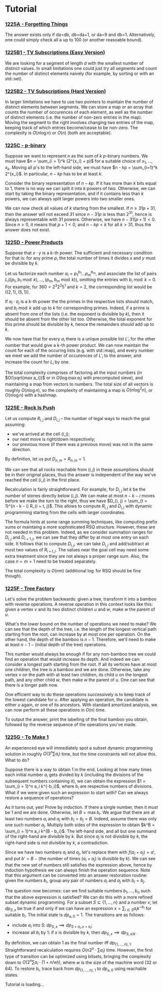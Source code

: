 # Tutorial


### [1225A - Forgetting Things](https://codeforces.com/contest/1225/problem/A "Technocup 2020 - Elimination Round 2")

The answer exists only if da=db, db=da+1, or da=9 and db=1. Alternatively, one could simply check all a up to 100 (or another reasoable bound).

 
### [1225B1 - TV Subscriptions (Easy Version)](https://codeforces.com/contest/1225/problem/B1 "Technocup 2020 - Elimination Round 2")

We are looking for a segment of length $d$ with the smallest number of distinct values. In small limitations one could just try all segments and count the number of distinct elements naively (for example, by sorting or with an std::set).

 
### [1225B2 - TV Subscriptions (Hard Version)](https://codeforces.com/contest/1225/problem/B2 "Technocup 2020 - Elimination Round 2")

In larger limitations we have to use two pointers to maintain the number of distinct elements between segments. We can store a map or an array that counts the number of occurences of each element, as well as the number of distinct elements (i.e. the number of non-zero entries in the map). Moving the segment to the right involves changing two entries of the map, keeping track of which entries become/cease to be non-zero. The complexity is $O(n \log n)$ or $O(n)$ (both are acceptable).

 
### [1225C - p-binary](https://codeforces.com/contest/1225/problem/C "Technocup 2020 - Elimination Round 2")

Suppose we want to represent $n$ as the sum of $k$ $p$-binary numbers. We must have $n = \sum_{i = 1}^k (2^{x_i} + p)$ for a suitable choice of $x_1, \ldots, x_k$. Moving all $p$'s to the left-hand side, we must have $n - kp = \sum_{i=1}^k 2^{x_i}$. In particular, $n - kp$ has to be at least $k$.

Consider the binary representation of $n - kp$. If it has more than $k$ bits equal to $1$, there is no way we can split it into $k$ powers of two. Otherwise, we can start by taking the binary representation, and if it contains less than $k$ powers, we can always split larger powers into two smaller ones.

We can now check all values of $k$ starting from the smallest. If $n \geq 31p + 31$, then the answer will not exceed $31$ since $n - 31p$ is less than $2^{31}$, hence is always representable with $31$ powers. Otherwise, we have $n - 31(p + 1) < 0$. Since $n > 0$, it means that $p + 1 < 0$, and $n - kp < k$ for all $k > 31$, thus the answer does not exist.

 
### [1225D - Power Products](https://codeforces.com/contest/1225/problem/D "Technocup 2020 - Elimination Round 2")

Suppose that $x \cdot y$ is a $k$-th power. The sufficient and necessary condition for that is: for any prime $p$, the total number of times it divides $x$ and $y$ must be divisible by $k$.

Let us factorize each number $a_i = p_1^{b_1} \ldots p_m^{b_m}$, and associate the list of pairs $L_i ((p_1, b_1 \bmod k), \ldots, (p_m, b_m \bmod k))$, omitting the entries with $b_i \bmod k = 0$. For example, for $360 = 2^3 2^2 5^1$ and $k = 2$, the corresponding list would be $((2, 1), (5, 1))$.

If $a_i \cdot a_j$ is a $k$-th power the the primes in the respective lists should match, and $b_i \bmod k$ add up to $k$ for corresponding primes. Indeed, if a prime is absent from one of the lists (i.e. the exponent is divisible by $k$), then it should be absent from the other list too. Otherwise, the total exponent for this prime should be divisible by $k$, hence the remainders should add up to $k$.

We now have that for every $a_i$ there is a unique possible list $L'_i$ for the other number that would give a $k$-th power product. We can now maintain the count for each of the occuring lists (e.g. with std::map), and every number we meet we add the number of occurences of $L'_i$ to the answer, and increase the count for $L_i$ by one.

The total complexity comprises of factoring all the input numbers (in $O(\sqrt{max a_i})$ or in $O(\log \max a_i)$ with precomputed sieve), and maintaining a map from vectors to numbers. The total size of all vectors is roughly $O(n \log n)$, so the complexity of maintaining a map is $O(n \log ^2 n)$, or $O(n \log n)$ with a hashmap.

 
### [1225E - Rock Is Push](https://codeforces.com/contest/1225/problem/E "Technocup 2020 - Elimination Round 2")

Let us compute $R_{i, j}$ and $D_{i, j}$ – the number of legal ways to reach the goal assuming:

* we've arrived at the cell $(i, j)$;
* our next move is right/down respectively;
* our previous move (if there was a previous move) was not in the same direction.

By definition, let us put $D_{n, m} = R_{n, m} = 1$.

We can see that all rocks reachable from $(i, j)$ in these assumptions should be in their original places, thus the answer is independent of the way we've reached the cell $(i, j)$ in the first place.

Recalculation is fairly straightforward. For example, for $D_{i, j}$ let $k$ be the number of stones directly below $(i, j)$. We can make at most $n - k - i$ moves before we make the turn to the right, thus we have $D_{i, j} = \sum_{t = 1}^{n - k - i} R_{i + t, j}$. This allows to compute $R_{i, j}$ and $D_{i, j}$ with dynamic programming starting from the cells with larger coordinates.

The formula hints at some range summing techniques, like computing prefix sums or maintaing a more sophisticated RSQ structure. However, these are not needed in this problem. Indeed, as we consider summation ranges for $D_{i, j}$ and $D_{i + 1, j}$, we can see that they differ by at most one entry on each side. It follows that to compute $D_{i, j}$, we can take $D_{i, j}$ and add/subtract at most two values of $R_{i + t, j}$. The values near the goal cell may need some extra treatment since they are not always a proper range sum. Also, the case $n = m = 1$ need to be treated separately.

The total complexity is $O(nm)$ (additional $\log$ for RSQ should be fine though).

 
### [1225F - Tree Factory](https://codeforces.com/contest/1225/problem/F "Technocup 2020 - Elimination Round 2")

Let's solve the problem backwards: given a tree, transform it into a bamboo with reverse operations. A reverse operation in this context looks like this: given a vertex $v$ and its two distinct children $u$ and $w$, make $w$ the parent of $u$.

What's the lower bound on the number of operations we need to make? We can see that the depth of the tree, i.e. the length of the longest vertical path starting from the root, can increase by at most one per operation. On the other hand, the depth of the bamboo is $n - 1$. Therefore, we'll need to make at least $n - 1 - (\text{initial depth of the tree})$ operations.

This number would always be enough if for any non-bamboo tree we could find an operation that would increase its depth. And indeed we can: consider a longest path starting from the root. If all its vertices have at most one children, the tree is a bamboo and we are done. Otherwise, take any vertex $v$ on the path with at least two children, its child $u$ on the longest path, and any other child $w$, then make $w$ the parent of $u$. One can see that there is a longer path now.

One efficient way to do these operations successively is to keep track of the lowest candidate for $u$. After applying an operation, the candidate is either $u$ again, or one of its ancestors. With standard amortized analysis, we can now perform all these operations in $O(n)$ time.

To output the answer, print the labelling of the final bamboo you obtain, followed by the reverse sequence of the operations you've made.

 
### [1225G - To Make 1](https://codeforces.com/contest/1225/problem/G "Technocup 2020 - Elimination Round 2")

An experienced eye will immediately spot a subset dynamic programming solution in roughly $O(3^n \sum a_i)$ time, but the time constraints will not allow this. What to do?

Suppose there is a way to obtain 1 in the end. Looking at how many times each initial number $a_i$ gets divided by $k$ (including the divisions of the subsequent numbers containing it), we can obtain the expression $1 = \sum_{i = 1}^n a_i k^{-b_i}$, where $b_i$ are respective numbers of divisions. What if we were given such an expression to start with? Can we always restore a sequence of operations?

As it turns out, yes! Prove by induction. If there a single number, then it must be $1$ and we are done. Otherwise, let $B = \max b_i$. We argue that there are at least two numbers $a_i$ and $a_j$ with $b_i = b_j = B$. Indeed, assume there was only one such number $a_j$. Multiply both sides of the expression to obtain $k^B = \sum_{i = 1}^n a_i k^{B - b_i}$. The left-hand side, and all but one summand of the right-hand are divisible by $k$. But since $a_j$ is not divisible by $k$, the right-hand side is not divisible by $k$, a contradiction.

Since we have two numbers $a_i$ and $a_j$, let's replace them with $f(a_i + a_j) = a'$, and put $b' = B - (\text{the number of times }(a_i + a_j)\text{ is divisible by }k)$. We can see that the new set of numbers still satisfies the expression above, hence by induction hypothesis we can always finish the operation sequence. Note that this argument can be converted into an answer restoration routine: given the numbers $b_i$, group any pair of numbers $a_i$ and $a_j$ with $b_i = b_j$.

The question now becomes: can we find suitable numbers $b_1, \ldots, b_n$ such that the above expression is satisfied? We can do this with a more refined subset dynamic programming. For a subset $S \subseteq \{1, \ldots, n\}$ and a number $x$, let $dp_{S, x}$ be true if and only if we can have an expression $x = \sum_{i \in S} a_i k^{-b_i}$ for suitable $b_i$. The initial state is $dp_{\varnothing, 0} = 1$. The transitions are as follows:

* include $a_i$ into $S$: $dp_{S, x} \implies dp_{S + a_i, x + a_i}$;
* increase all $b_i$ by 1: if $x$ is divisible by $k$, then $dp_{S, x} \implies dp_{S, x / k}$.

By definition, we can obtain 1 as the final number iff $dp_{\{1, \ldots, n\}, 1}$. Straightforward recalculation requires $O(n 2^n \cdot \sum a_i)$ time. However, the first type of transition can be optimized using bitsets, bringing the complexity down to $O(2^n \sum a_i \cdot (1 + n / w))$, where $w$ is the size of the machine word ($32$ or $64$). To restore $b_i$, trace back from $dp_{\{1, \ldots, n\}, 1}$ to $dp_{\varnothing, 0}$ using reachable states.

 Tutorial is loading...